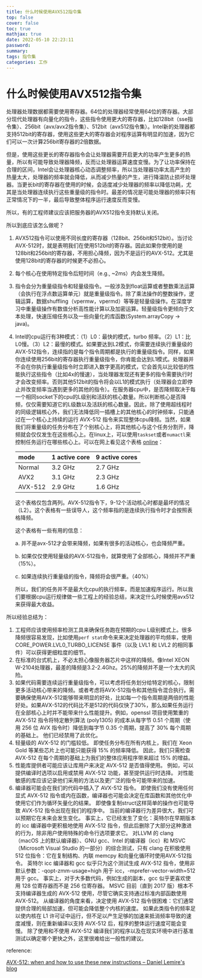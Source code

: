 ```yaml
---
title: 什么时候使用AVX512指令集
top: false
cover: false
toc: true
mathjax: true
date: 2022-05-10 22:23:11
password:
summary:
tags: 指令集
categories: 工作
---
```


# 什么时候使用AVX512指令集

处理器处理数据都需要使用寄存器。64位的处理器经常使用64位的寄存器。大部分现代处理器有向量化的指令，这些指令使用更大的寄存器，比如128bit（sse指令集）、256bit（avx/avx2指令集）、512bit（avx512指令集）。Intel新的处理器都支持512bit的寄存器，使用这些更大的寄存器会对程序运算有明显的加速，因为它们可以一次计算256bit寄存器的2倍数据。

但是，使用这些更长的寄存器指令会让处理器需要开启更大的功率产生更多的热量，所以有可能导致处理器降频，反而让处理器运算速度变慢。为了让功率保持在合理的区间，Intel会让处理器核心动态调整频率，所以当处理器功率太高产生的热量太大，处理器的频率就会降低，从而减少热量的产生，进行降温防止损坏处理器。当更长bit的寄存器在使用的时候，会适度减少处理器的频率以降低功耗，尤其是当处理器连续执行这些重量级的指令时。最差的情况是可能处理器的频率只有正常情况下的一半，最后导致整体程序运行速度反而变慢。

所以，有的工程师建议应该把服务器的AVX512指令支持默认关闭。

所以到底应该怎么做呢？

1. AVX512指令可以使用不同长度的寄存器（128bit、256bit和512bit）。当讨论AVX-512时，就是表明我们在使用512bit的寄存器。因此如果你使用的是128bit和256bit的寄存器，不用担心降频，因为不是运行的AVX-512。尤其是使用128bit的寄存器的时候更不必担心。

2. 每个核心在使用特定指令后短时间（e.g., ~2ms）内会发生降频。

3. 指令会分为重量级指令和轻量级指令。一般涉及到float运算或者整数乘法运算（会执行在浮点数运算单元）就是重量级指令。除了乘法操作的整数操作，逻辑运算，数据shuffling（vpermw，vpermd）等等是轻量级操作。在深度学习中重量级操作有数值分析高性能计算以及加密运算。轻量级指令更倾向于文本处理，快速压缩任务以及一些向量化的库函数(System.arrayCopy -> java)。

4. Intel的cpu运行有3种模式：（1）L0：最快的模式，turbo 频率。（2）L1：比L0慢。（3）L2：最慢的模式。如果要达到L2模式，你需要连续执行重量级的AVX-512指令，连续指的是每个指令周期都是执行的重量级指令。同样，如果你连续使用256bit的寄存器执行重量级指令，你肯能会达到L1模式。处理器并不会在你执行重量级指令时立即进入数字更高的模式，它会首先以比较低的性能执行这些指令（比如4x的慢速），当处理器发现还有更多的指令需要执行时才会改变频率。否则其他512bit的指令将会以L1的模式执行（处理器会立即停止并改变频率当遇到更多的其他的指令）。在服务器cpu中，是否降频取决于每一个相同socket下的cpu的L级别和活跃的核心数量。所以判断核心是否降频，仅仅需要知道它的L级数以及活跃的核心数量。因此，除了使用超线程时的同级逻辑核心外，我们无法降低同一插槽上的其他核心的时钟频率，只能通过在一个核心上持续的运行 AVX-512 指令来实现整体cpu降频。当然，如果我们将重量级的任务分布在了个别核心上，将其他核心与这个任务分割开，降频就会仅仅发生在这些核心上。在linux上，可以使用`taskset`或者`numactl`来控制任务运行在哪些核心上。可以在网上看见这个表格 [online](https://en.wikichip.org/wiki/intel/xeon_gold/5120)：

   | mode    | 1 active core | 9 active cores |
   | :------ | :------------ | :------------- |
   | Normal  | 3.2 GHz       | 2.7 GHz        |
   | AVX2    | 3.1 GHz       | 2.3 GHz        |
   | AVX-512 | 2.9 GHz       | 1.6 GHz        |

   这个表格仅包含两列。AVX-512指令下，9-12个活动核心时都是最坏的情况（L2）。这个表格有一些误导人，这个频率指的是连续执行指令时才会按照表格降频。

   这个表格有一些有用的信息：

   a. 并不是avx-512才会带来降频，如果有很多的活动核心，也会降频严重。

   b. 如果仅仅使用轻量级的AVX-512指令，就算使用了全部核心，降频并不严重（15%）。

   c. 如果连续执行重量级的指令，降频将会很严重。（40%）

   所以，我们的任务并不是最大化cpu的执行频率，而是加速程序运行。所以我们要根据cpu运行规律做一些工程上的经验总结，来决定什么时候使用avx512来获得最大收益。

所以经验总结为：

1. 工程师应该使用频率检测工具来确保任务跑在预期的cpu L级别模式上。很多降频很容易发现，比如使用`perf stat`命令来来决定处理器的平均频率，使用 CORE_POWER.LVL0_TURBO_LICENSE 事件（以及 LVL1 和 LVL2 的相同事件）可以获得更细粒度的细节。
2. 在标准的台式机上，不必太担心像服务器芯片中这样的降频。像Intel XEON W-2104处理器，最差的降频是3.2-2.4Ghz。25%的降频并不是一个太大的风险。
3. 如果代码需要连续运行重量级指令，可以考虑将任务划分给特定的核心，限制更多活动核心带来的降频。或者考虑将AVX-512指令和其他指令混合执行。需要确保使用AVX-512能够带来明显的好处，比如每一个指令周期是两倍的性能好处。如果AVX-512的代码比不是512的代码仅快了30%，那么如果任务运行在全部核心上时并不能带来什么性能提升。例如，openssl 项目使用繁重的 AVX-512 指令将特定散列算法 (poly1305) 的成本从每字节 0.51 个周期（使用 256 位 AVX 指令时）降低到每字节 0.35 个周期，提高了 30% 每个周期的基础上。 他们已经禁用了此优化。
4. 轻量级的 AVX-512 的门槛较低。 即使任务分布在所有内核上，我们在 Xeon Gold 等某些芯片上也可能只能获得 15% 的频率降低。 因此，我们只需检查 AVX-512 在每个周期的基础上为我们的整体应用程序带来超过 15% 的增益。
5. 性能库提供者可能应该让库用户来决定 AVX-512 是否值得使用。 例如，可以提供编译时选项以启用或禁用 AVX-512 功能，甚至提供运行时选择。 对性能敏感的库应该记录他们采用的方法以及更广泛的指令可能带来的加速。
6. 编译器可能会在我们的代码中插入了 AVX-512 指令。 即使我们没有使用任何显式 AVX-512 指令或内在函数，编译器也可能会决定在库函数和其他优化中使用它们作为循环矢量化的结果。 即使像复制struct这样简单的操作也可能导致 AVX-512 指令出现在我们的程序中。 当前的编译器行为差异很大，我们可以预期它在未来会发生变化。 事实上，它已经发生了变化：英特尔在早期版本的 icc 编译器中更积极地使用 AVX-512 指令，但此后删除了大部分这种激进的行为，除非用户使用特殊的命令行选项要求它。 对LLVM 的 clang（macOS 上的默认编译器）、GNU gcc、Intel 的编译器（icc）和 MSVC（Microsoft Visual Studio 的一部分）的综合测试，只有 clang 在积极使用 512 位指令：它在复制结构、内联 memcpy 和向量化循环时使用AVX-512指令。 英特尔 icc 编译器和 gcc 似乎只为这个测试生成 AVX-512 指令，使用非默认参数：-qopt-zmm-usage=high 用于 icc，-mprefer-vector-width=512 用于 gcc。 事实上，对于大多数代码，例如生成的副本，gcc 似乎更喜欢使用 128 位寄存器而不是 256 位寄存器。 MSVC 目前（直到 2017 版）根本不支持编译器生成的 AVX-512 使用，尽管它确实支持通过标准内部函数使用 AVX-512。 从编译器的角度来看，决定使用 AVX-512 指令很困难：它们通常提供合理的局部加速，但可能会降低整个内核的速度。 如果此类指令的频率足以使内核在 L1 许可证中运行，但不足以产生足够的加速来抵消频率导致的速度减慢，则在重新编译以支持 AVX-512 后，程序的整体运行速度可能会变慢。 除了使用和不使用 AVX-512 编译我们的程序以及在现实环境中进行基准测试以确定哪个更快之外，这里很难给出一般性的建议。

reference:

[AVX-512: when and how to use these new instructions – Daniel Lemire's blog](https://lemire.me/blog/2018/09/07/avx-512-when-and-how-to-use-these-new-instructions/)









